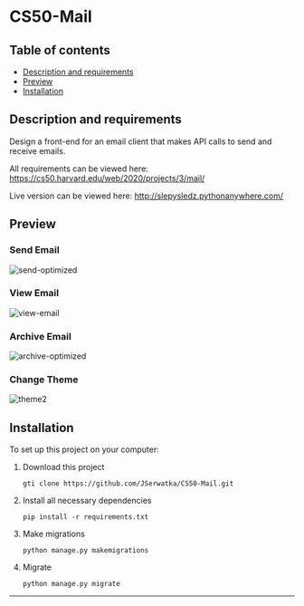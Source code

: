 # CS50-Mail
## Table of contents
- [Description and requirements](#description-and-requirements)
- [Preview](#preview)
- [Installation](#installation)
## Description and requirements
Design a front-end for an email client that makes API calls to send and receive emails.

All requirements can be viewed here: https://cs50.harvard.edu/web/2020/projects/3/mail/

Live version can be viewed here: http://slepysledz.pythonanywhere.com/

## Preview
### Send Email
![send-optimized](https://user-images.githubusercontent.com/33938646/126361318-2e379411-a895-4226-b3e4-d78b6591db6f.gif)

### View Email
![view-email](https://user-images.githubusercontent.com/33938646/126361380-b2996411-e4eb-43d8-9171-a25c09721925.gif)

### Archive Email
![archive-optimized](https://user-images.githubusercontent.com/33938646/126361317-7b033b73-b5af-4207-ab59-770197e016e5.gif)

### Change Theme
![theme2](https://user-images.githubusercontent.com/33938646/126361790-5e7a7326-7fcf-49fa-9589-4d973a7d52d4.gif)

## Installation
To set up this project on your computer:
1. Download this project
    ```
    gti clone https://github.com/JSerwatka/CS50-Mail.git
    ```
2. Install all necessary dependencies
    ```
    pip install -r requirements.txt
    ```
3. Make migrations
    ```
    python manage.py makemigrations
    ```
4. Migrate
    ```
    python manage.py migrate
    ```

---

